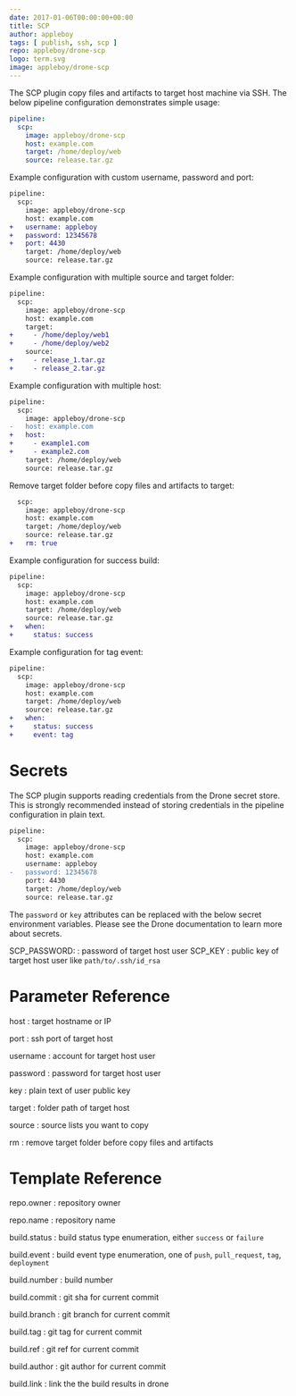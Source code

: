 ```yaml
---
date: 2017-01-06T00:00:00+00:00
title: SCP
author: appleboy
tags: [ publish, ssh, scp ]
repo: appleboy/drone-scp
logo: term.svg
image: appleboy/drone-scp
---
```


The SCP plugin copy files and artifacts to target host machine via SSH. The below pipeline configuration demonstrates simple usage:

```yaml
pipeline:
  scp:
    image: appleboy/drone-scp
    host: example.com
    target: /home/deploy/web
    source: release.tar.gz
```

Example configuration with custom username, password and port:

```diff
pipeline:
  scp:
    image: appleboy/drone-scp
    host: example.com
+   username: appleboy
+   password: 12345678
+   port: 4430
    target: /home/deploy/web
    source: release.tar.gz
```

Example configuration with multiple source and target folder:

```diff
pipeline:
  scp:
    image: appleboy/drone-scp
    host: example.com
    target: 
+     - /home/deploy/web1
+     - /home/deploy/web2
    source: 
+     - release_1.tar.gz
+     - release_2.tar.gz
```

Example configuration with multiple host:

```diff
pipeline:
  scp:
    image: appleboy/drone-scp
-   host: example.com
+   host:
+     - example1.com
+     - example2.com
    target: /home/deploy/web
    source: release.tar.gz
```

Remove target folder before copy files and artifacts to target:

```diff
  scp:
    image: appleboy/drone-scp
    host: example.com
    target: /home/deploy/web
    source: release.tar.gz
+   rm: true
```

Example configuration for success build:

```diff
pipeline:
  scp:
    image: appleboy/drone-scp
    host: example.com
    target: /home/deploy/web
    source: release.tar.gz
+   when:
+     status: success
```

Example configuration for tag event:

```diff
pipeline:
  scp:
    image: appleboy/drone-scp
    host: example.com
    target: /home/deploy/web
    source: release.tar.gz
+   when:
+     status: success
+     event: tag
```

# Secrets

The SCP plugin supports reading credentials from the Drone secret store. This is strongly recommended instead of storing credentials in the pipeline configuration in plain text.

```diff
pipeline:
  scp:
    image: appleboy/drone-scp
    host: example.com
    username: appleboy
-   password: 12345678
    port: 4430
    target: /home/deploy/web
    source: release.tar.gz
```

The `password` or `key` attributes can be replaced with the below secret environment variables. Please see the Drone documentation to learn more about secrets.

SCP_PASSWORD: : password of target host user
SCP_KEY : public key of target host user like `path/to/.ssh/id_rsa`

# Parameter Reference

host
: target hostname or IP

port
: ssh port of target host

username
: account for target host user

password
: password for target host user

key
: plain text of user public key

target
: folder path of target host

source
: source lists you want to copy

rm
: remove target folder before copy files and artifacts

# Template Reference

repo.owner
: repository owner

repo.name
: repository name

build.status
: build status type enumeration, either `success` or `failure`

build.event
: build event type enumeration, one of `push`, `pull_request`, `tag`, `deployment`

build.number
: build number

build.commit
: git sha for current commit

build.branch
: git branch for current commit

build.tag
: git tag for current commit

build.ref
: git ref for current commit

build.author
: git author for current commit

build.link
: link the the build results in drone
